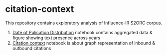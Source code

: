 # citation-context

This repository contains exploratory analysis of Influence-IR S2ORC corpus. 

1. [Date of Pulication Distribution](examples/1.0_hp_dist.ipynb) notebook contains aggregated data & figure showing text presence across years
2. [Citation context](examples/2.0_hp_citation-context.ipynb) notebook is about graph representation of inbound & outbound citations